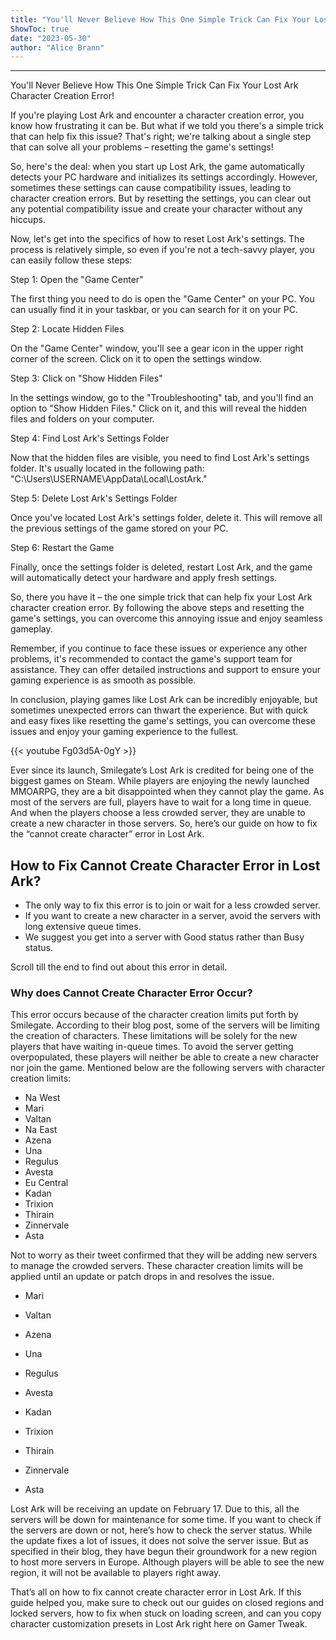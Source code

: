 ```yaml
---
title: "You'll Never Believe How This One Simple Trick Can Fix Your Lost Ark Character Creation Error!"
ShowToc: true 
date: "2023-05-30"
author: "Alice Brann"
---
```

*****
You'll Never Believe How This One Simple Trick Can Fix Your Lost Ark Character Creation Error!

If you're playing Lost Ark and encounter a character creation error, you know how frustrating it can be. But what if we told you there's a simple trick that can help fix this issue? That's right; we're talking about a single step that can solve all your problems – resetting the game's settings!

So, here's the deal: when you start up Lost Ark, the game automatically detects your PC hardware and initializes its settings accordingly. However, sometimes these settings can cause compatibility issues, leading to character creation errors. But by resetting the settings, you can clear out any potential compatibility issue and create your character without any hiccups.

Now, let's get into the specifics of how to reset Lost Ark's settings. The process is relatively simple, so even if you're not a tech-savvy player, you can easily follow these steps:

Step 1: Open the "Game Center"

The first thing you need to do is open the "Game Center" on your PC. You can usually find it in your taskbar, or you can search for it on your PC.

Step 2: Locate Hidden Files

On the "Game Center" window, you'll see a gear icon in the upper right corner of the screen. Click on it to open the settings window.

Step 3: Click on "Show Hidden Files"

In the settings window, go to the "Troubleshooting" tab, and you'll find an option to "Show Hidden Files." Click on it, and this will reveal the hidden files and folders on your computer.

Step 4: Find Lost Ark's Settings Folder

Now that the hidden files are visible, you need to find Lost Ark's settings folder. It's usually located in the following path: "C:\Users\USERNAME\AppData\Local\LostArk\."

Step 5: Delete Lost Ark's Settings Folder

Once you've located Lost Ark's settings folder, delete it. This will remove all the previous settings of the game stored on your PC.

Step 6: Restart the Game

Finally, once the settings folder is deleted, restart Lost Ark, and the game will automatically detect your hardware and apply fresh settings.

So, there you have it – the one simple trick that can help fix your Lost Ark character creation error. By following the above steps and resetting the game's settings, you can overcome this annoying issue and enjoy seamless gameplay.

Remember, if you continue to face these issues or experience any other problems, it's recommended to contact the game's support team for assistance. They can offer detailed instructions and support to ensure your gaming experience is as smooth as possible.

In conclusion, playing games like Lost Ark can be incredibly enjoyable, but sometimes unexpected errors can thwart the experience. But with quick and easy fixes like resetting the game's settings, you can overcome these issues and enjoy your gaming experience to the fullest.

{{< youtube Fg03d5A-0gY >}} 



Ever since its launch, Smilegate’s Lost Ark is credited for being one of the biggest games on Steam. While players are enjoying the newly launched MMOARPG, they are a bit disappointed when they cannot play the game. As most of the servers are full, players have to wait for a long time in queue. And when the players choose a less crowded server, they are unable to create a new character in those servers. So, here’s our guide on how to fix the “cannot create character” error in Lost Ark.
 
## How to Fix Cannot Create Character Error in Lost Ark?
 
- The only way to fix this error is to join or wait for a less crowded server.
 - If you want to create a new character in a server, avoid the servers with long extensive queue times.
 - We suggest you get into a server with Good status rather than Busy status.

 
Scroll till the end to find out about this error in detail.
 
### Why does Cannot Create Character Error Occur?
 
This error occurs because of the character creation limits put forth by Smilegate. According to their blog post, some of the servers will be limiting the creation of characters. These limitations will be solely for the new players that have waiting in-queue times. To avoid the server getting overpopulated, these players will neither be able to create a new character nor join the game. Mentioned below are the following servers with character creation limits:
 
- Na West
 - Mari
 - Valtan
 - Na East
 - Azena
 - Una
 - Regulus
 - Avesta
 - Eu Central
 - Kadan
 - Trixion
 - Thirain
 - Zinnervale
 - Asta

 
Not to worry as their tweet confirmed that they will be adding new servers to manage the crowded servers. These character creation limits will be applied until an update or patch drops in and resolves the issue.
 
- Mari
 - Valtan

 
- Azena
 - Una
 - Regulus
 - Avesta

 
- Kadan
 - Trixion
 - Thirain
 - Zinnervale
 - Asta

 
Lost Ark will be receiving an update on February 17. Due to this, all the servers will be down for maintenance for some time. If you want to check if the servers are down or not, here’s how to check the server status. While the update fixes a lot of issues, it does not solve the server issue. But as specified in their blog, they have begun their groundwork for a new region to host more servers in Europe. Although players will be able to see the new region, it will not be available to players right away.
 
That’s all on how to fix cannot create character error in Lost Ark. If this guide helped you, make sure to check out our guides on closed regions and locked servers, how to fix when stuck on loading screen, and can you copy character customization presets in Lost Ark right here on Gamer Tweak.



